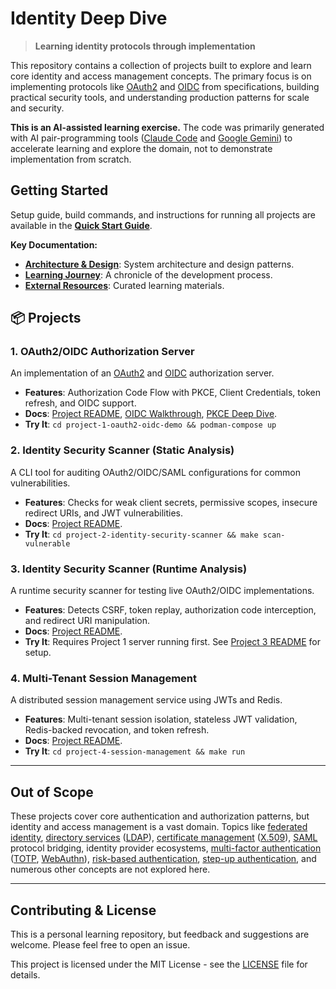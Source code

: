 # Identity Deep Dive

> **Learning identity protocols through implementation**

This repository contains a collection of projects built to explore and learn core identity and access management concepts. The primary focus is on implementing protocols like [OAuth2](https://datatracker.ietf.org/doc/html/rfc6749) and [OIDC](https://openid.net/specs/openid-connect-core-1_0.html) from specifications, building practical security tools, and understanding production patterns for scale and security.

**This is an AI-assisted learning exercise.** The code was primarily generated with AI pair-programming tools ([Claude Code](https://github.com/anthropics/claude-code) and [Google Gemini](https://gemini.google.com)) to accelerate learning and explore the domain, not to demonstrate implementation from scratch.

## Getting Started

Setup guide, build commands, and instructions for running all projects are available in the **[Quick Start Guide](docs/QUICK_START.md)**.

**Key Documentation:**
- **[Architecture & Design](docs/ARCHITECTURE.md)**: System architecture and design patterns.
- **[Learning Journey](docs/LEARNING_JOURNEY.md)**: A chronicle of the development process.
- **[External Resources](docs/RESOURCES.md)**: Curated learning materials.

## 📦 Projects

### 1. OAuth2/OIDC Authorization Server

An implementation of an [OAuth2](https://datatracker.ietf.org/doc/html/rfc6749) and [OIDC](https://openid.net/specs/openid-connect-core-1_0.html) authorization server.
- **Features**: Authorization Code Flow with PKCE, Client Credentials, token refresh, and OIDC support.
- **Docs**: [Project README](./project-1-oauth2-oidc-demo/README.md), [OIDC Walkthrough](./project-1-oauth2-oidc-demo/docs/OIDC_Walk_Thru.md), [PKCE Deep Dive](./project-1-oauth2-oidc-demo/docs/PKCE_Deep_Dive.md).
- **Try It**: `cd project-1-oauth2-oidc-demo && podman-compose up`

### 2. Identity Security Scanner (Static Analysis)

A CLI tool for auditing OAuth2/OIDC/SAML configurations for common vulnerabilities.
- **Features**: Checks for weak client secrets, permissive scopes, insecure redirect URIs, and JWT vulnerabilities.
- **Docs**: [Project README](./project-2-identity-security-scanner/README.md).
- **Try It**: `cd project-2-identity-security-scanner && make scan-vulnerable`

### 3. Identity Security Scanner (Runtime Analysis)

A runtime security scanner for testing live OAuth2/OIDC implementations.
- **Features**: Detects CSRF, token replay, authorization code interception, and redirect URI manipulation.
- **Docs**: [Project README](./project-3-runtime-security-scanner/README.md).
- **Try It**: Requires Project 1 server running first. See [Project 3 README](./project-3-runtime-security-scanner/README.md) for setup.

### 4. Multi-Tenant Session Management

A distributed session management service using JWTs and Redis.
- **Features**: Multi-tenant session isolation, stateless JWT validation, Redis-backed revocation, and token refresh.
- **Docs**: [Project README](./project-4-session-management/README.md).
- **Try It**: `cd project-4-session-management && make run`

---

## Out of Scope

These projects cover core authentication and authorization patterns, but identity and access management is a vast domain. Topics like [federated identity](https://en.wikipedia.org/wiki/Federated_identity), [directory services](https://en.wikipedia.org/wiki/Directory_service) ([LDAP](https://datatracker.ietf.org/doc/html/rfc4511)), [certificate management](https://en.wikipedia.org/wiki/Public_key_certificate) ([X.509](https://datatracker.ietf.org/doc/html/rfc5280)), [SAML](https://docs.oasis-open.org/security/saml/Post2.0/sstc-saml-tech-overview-2.0.html) protocol bridging, identity provider ecosystems, [multi-factor authentication](https://www.cisa.gov/MFA) ([TOTP](https://datatracker.ietf.org/doc/html/rfc6238), [WebAuthn](https://www.w3.org/TR/webauthn/)), [risk-based authentication](https://en.wikipedia.org/wiki/Risk-based_authentication), [step-up authentication](https://www.rfc-editor.org/rfc/rfc8176.html#section-4), and numerous other concepts are not explored here.

---

## Contributing & License

This is a personal learning repository, but feedback and suggestions are welcome. Please feel free to open an issue.

This project is licensed under the MIT License - see the [LICENSE](./LICENSE) file for details.
